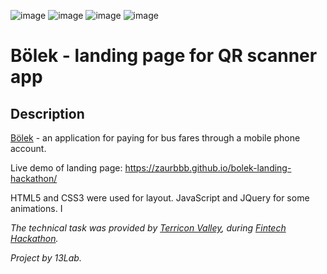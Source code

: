 ![image](https://img.shields.io/badge/HTML5-E34F26?style=for-the-badge&logo=html5&logoColor=white)
![image](https://img.shields.io/badge/CSS3-1572B6?style=for-the-badge&logo=css3&logoColor=white)
![image](https://img.shields.io/badge/JavaScript-323330?style=for-the-badge&logo=javascript&logoColor=F7DF1E)
![image](https://img.shields.io/badge/jQuery-0769AD?style=for-the-badge&logo=jquery&logoColor=white)

# Bölek - landing page for QR scanner app

## Description

[Bölek](https://github.com/manste1n/bolekproject) - an application for paying for bus fares through a mobile phone account.

Live demo of landing page: https://zaurbbb.github.io/bolek-landing-hackathon/

HTML5 and CSS3 were used for layout. JavaScript and JQuery for some animations. I 

*The technical task was provided by [Terricon Valley](https://terricon.kz/ru/), during [Fintech Hackathon](https://terricon.kz/tpost/j0pfz49jj1-obyavlyaem-rezultati-fintech-hackathon).*

*Project by 13Lab.*
